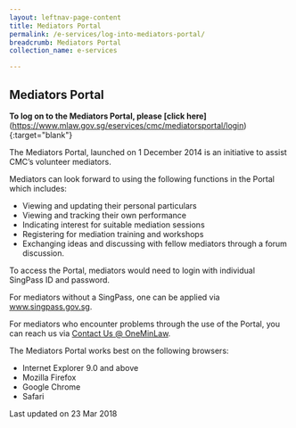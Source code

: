 ```yaml
---
layout: leftnav-page-content
title: Mediators Portal
permalink: /e-services/log-into-mediators-portal/
breadcrumb: Mediators Portal
collection_name: e-services

---
```


Mediators Portal
---

**To log on to the Mediators Portal, please [click here]**(https://www.mlaw.gov.sg/eservices/cmc/mediatorsportal/login){:target="blank"}

The Mediators Portal, launched on 1 December 2014 is an initiative to assist CMC’s volunteer mediators.

Mediators can look forward to using the following functions in the Portal which includes:
* Viewing and updating their personal particulars
* Viewing and tracking their own performance
* Indicating interest for suitable mediation sessions
* Registering for mediation training and workshops
* Exchanging ideas and discussing with fellow mediators through a forum discussion.

To access the Portal, mediators would need to login with individual SingPass ID and password.  

For mediators without a SingPass, one can be applied via <a href="https://www.singpass.gov.sg/spauth/login/loginpage?URL=%2F&TAM_OP=login">www.singpass.gov.sg</a>.

For mediators who encounter problems through the use of the Portal, you can reach us via <a href="https://www.mlaw.gov.sg/eservices/enquiry/">Contact Us @ OneMinLaw</a>.

The Mediators Portal works best on the following browsers:

* Internet Explorer 9.0 and above
* Mozilla Firefox
* Google Chrome
* Safari

<p class="right-side-updated">Last updated on 23 Mar 2018</p> 
